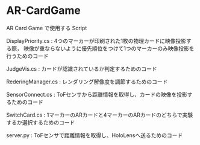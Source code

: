 # AR-CardGame
AR Card Game で使用する Script

DisplayPriority.cs : 
4つのマーカーが印刷された1枚の物理カードに映像投影する際，
映像が重ならないように優先順位をつけて1つのマーカーのみ映像投影を行うためのコード

JudgeVis.cs : 
カードが認識されているか判定するためのコード

RederingManager.cs : 
レンダリング解像度を調節するためのコード

SensorConnect.cs : 
ToFセンサから距離情報を取得し、カードの映像を投影するためのコード

SwitchCard.cs : 
1マーカーのARカードと4マーカーのARカードのどちらで実験するか選択するためのコード

server.py : 
ToFセンサで距離情報を取得し、HoloLensへ送るためのコード